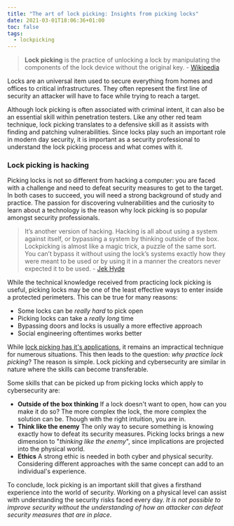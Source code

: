 ```yaml
---
title: "The art of lock picking: Insights from picking locks"
date: 2021-03-01T18:06:36+01:00
toc: false
tags:
  - lockpicking
---
```


> **Lock picking** is the practice of unlocking a lock by manipulating the components of the lock device without the original key. - [Wikipedia](https://en.wikipedia.org/wiki/Lock_picking)

Locks are an universal item used to secure everything from homes and offices to critical infrastructures. They often represent the first line of security an attacker will have to face while trying to reach a target. 

Although lock picking is often associated with criminal intent, it can also be an essential skill within penetration testers. Like any other red team technique, lock picking translates to a defensive skill as it assists with finding and patching vulnerabilities. Since locks play such an important role in modern day security, it is important as a security professional to understand the lock picking process and what comes with it. 

### Lock picking is hacking

Picking locks is not so different from hacking a computer: you are faced with a challenge and need to defeat security measures to get to the target. In both cases to succeed, you will need a strong background of study and practice. 
The passion for discovering vulnerabilities and the curiosity to learn about a technology is the reason why lock picking is so popular amongst security professionals.

> It’s another version of hacking. Hacking is all about using a system against itself, or bypassing a system by thinking outside of the box. Lockpicking is almost like a magic trick, a puzzle of the same sort. You can’t bypass it without using the lock’s systems exactly how they were meant to be used or by using it in a manner the creators never expected it to be used. - [Jek Hyde](https://twitter.com/HydeNS33k)

While the technical knowledge received from practicing lock picking is useful, picking locks may be one of the least effective ways to enter inside a protected perimeters. This can be true for many reasons: 

- Some locks can be *really hard* to pick open
- Picking locks can take a *really long* time
- Bypassing doors and locks is usually a more effective approach
- Social engineering oftentimes works better

While [lock picking has it's applications](https://www.youtube.com/watch?v=LRXGIdg7eNE), it remains an impractical technique for numerous situations. This then leads to the question: *why practice lock picking*?
The reason is simple. Lock picking and cybersecurity are similar in nature where the skills can become transferable. 

Some skills that can be picked up from picking locks which apply to cybersecurity are:

- **Outside of the box thinking**
  If a lock doesn't want to open, how can you make it do so? The more complex the lock, the more complex the solution can be. Though with the right intuition, you are in.
- **Think like the enemy**
  The only way to secure something is knowing exactly how to defeat its security measures. 
  Picking locks brings a new dimension to "*thinking like the enemy*", since implications are projected into the physical world.
- **Ethics** 
  A strong ethic is needed in both cyber and physical security. Considering different approaches with the same concept can add to an individual's experience.

To conclude, lock picking is an important skill that gives a firsthand experience into the world of security. Working on a physical level can assist with understanding the security risks faced every day. *It is not possible to improve security without the understanding of how an attacker can defeat security measures that are in place*.

